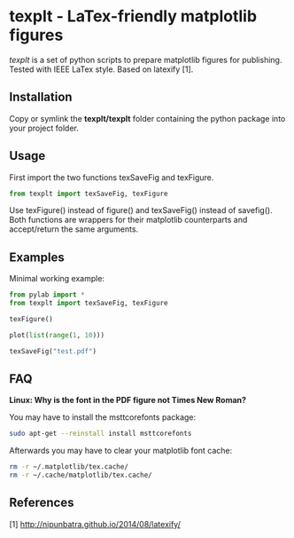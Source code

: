 # texplt - LaTex-friendly matplotlib figures

*texplt* is a set of python scripts to prepare matplotlib figures for publishing. Tested with IEEE LaTex style. Based on latexify [1].

## Installation

Copy or symlink the **texplt/texplt** folder containing the python package into your project folder.

## Usage

First import the two functions texSaveFig and texFigure.

```python
from texplt import texSaveFig, texFigure
```

Use texFigure() instead of figure() and texSaveFig() instead of savefig(). Both functions are wrappers for their matplotlib counterparts and accept/return the same arguments.

## Examples

Minimal working example:

```python
from pylab import *
from texplt import texSaveFig, texFigure

texFigure()

plot(list(range(1, 10)))

texSaveFig("test.pdf")
```

## FAQ
**Linux: Why is the font in the PDF figure not Times New Roman?** 

You may have to install the msttcorefonts package:
```bash
sudo apt-get --reinstall install msttcorefonts
```

Afterwards you may have to clear your matplotlib font cache:

```bash
rm -r ~/.matplotlib/tex.cache/
rm -r ~/.cache/matplotlib/tex.cache/
```

## References

[1] http://nipunbatra.github.io/2014/08/latexify/
